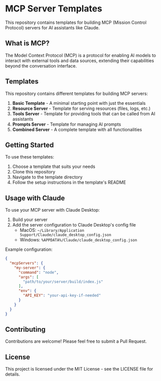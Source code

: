 # MCP Server Templates

This repository contains templates for building MCP (Mission Control Protocol) servers for AI assistants like Claude.

## What is MCP?

The Model Context Protocol (MCP) is a protocol for enabling AI models to interact with external tools and data sources, extending their capabilities beyond the conversation interface.

## Templates

This repository contains different templates for building MCP servers:

1. **Basic Template** - A minimal starting point with just the essentials
2. **Resource Server** - Template for serving resources (files, logs, etc.)
3. **Tools Server** - Template for providing tools that can be called from AI assistants
4. **Prompts Server** - Template for managing AI prompts
5. **Combined Server** - A complete template with all functionalities

## Getting Started

To use these templates:

1. Choose a template that suits your needs
2. Clone this repository
3. Navigate to the template directory
4. Follow the setup instructions in the template's README

## Usage with Claude

To use your MCP server with Claude Desktop:

1. Build your server
2. Add the server configuration to Claude Desktop's config file
   - MacOS: `~/Library/Application Support/Claude/claude_desktop_config.json`
   - Windows: `%APPDATA%/Claude/claude_desktop_config.json`

Example configuration:

```json
{
  "mcpServers": {
    "my-server": {
      "command": "node",
      "args": [
        "path/to/your/server/build/index.js"
      ],
      "env": {
        "API_KEY": "your-api-key-if-needed"
      }
    }
  }
}
```

## Contributing

Contributions are welcome! Please feel free to submit a Pull Request.

## License

This project is licensed under the MIT License - see the LICENSE file for details.
